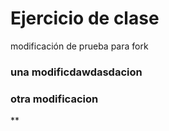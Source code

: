 # Ejercicio de clase

modificación de prueba para fork

### una modificdawdasdacion

### otra modificacion
**
